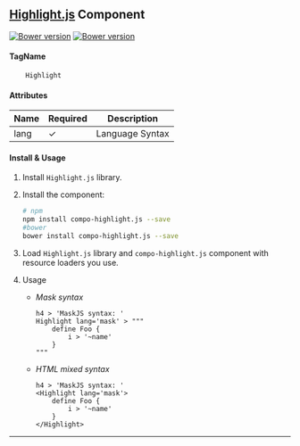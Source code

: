 ## [Highlight.js](https://highlightjs.org/) Component

[![Bower version](https://badge.fury.io/js/compo-highlight.js.svg)](http://badge.fury.io/js/compo-highlight.js)
[![Bower version](https://badge.fury.io/bo/compo-highlight.js.svg)](http://badge.fury.io/bo/compo-highlight.js)


#### TagName

```mask
    Highlight
```

#### Attributes

|Name  | Required |Description|
|------|    -     |:---------:|
|lang  |    ✓     | Language Syntax |

#### Install & Usage

1. Install `Highlight.js` library.

2. Install the component:    
    ```bash
    # npm
    npm install compo-highlight.js --save
    #bower
    bower install compo-highlight.js --save
    ```

3. Load `Highlight.js` library and `compo-highlight.js` component with resource loaders you use.

4. Usage

    - _Mask syntax_
    
        ```mask
        h4 > 'MaskJS syntax: '
        Highlight lang='mask' > """
            define Foo {
                i > '~name'
            }
        """
        ```

    - _HTML mixed syntax_
    
        ```mask
        h4 > 'MaskJS syntax: '
        <Highlight lang='mask'>
            define Foo {
                i > '~name'
            }
        </Highlight>
        ```




---